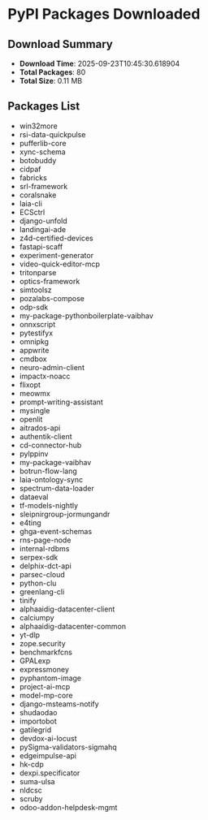 # PyPI Packages Downloaded

## Download Summary
- **Download Time**: 2025-09-23T10:45:30.618904
- **Total Packages**: 80
- **Total Size**: 0.11 MB

## Packages List
- win32more
- rsi-data-quickpulse
- pufferlib-core
- xync-schema
- botobuddy
- cidpaf
- fabricks
- srl-framework
- coralsnake
- laia-cli
- ECSctrl
- django-unfold
- landingai-ade
- z4d-certified-devices
- fastapi-scaff
- experiment-generator
- video-quick-editor-mcp
- tritonparse
- optics-framework
- simtoolsz
- pozalabs-compose
- odp-sdk
- my-package-pythonboilerplate-vaibhav
- onnxscript
- pytestifyx
- omnipkg
- appwrite
- cmdbox
- neuro-admin-client
- impactx-noacc
- flixopt
- meowmx
- prompt-writing-assistant
- mysingle
- openlit
- aitrados-api
- authentik-client
- cd-connector-hub
- pylppinv
- my-package-vaibhav
- botrun-flow-lang
- laia-ontology-sync
- spectrum-data-loader
- dataeval
- tf-models-nightly
- sleipnirgroup-jormungandr
- e4ting
- ghga-event-schemas
- rns-page-node
- internal-rdbms
- serpex-sdk
- delphix-dct-api
- parsec-cloud
- python-clu
- greenlang-cli
- tinify
- alphaaidig-datacenter-client
- calciumpy
- alphaaidig-datacenter-common
- yt-dlp
- zope.security
- benchmarkfcns
- GPALexp
- expressmoney
- pyphantom-image
- project-ai-mcp
- model-mp-core
- django-msteams-notify
- shudaodao
- importobot
- gatilegrid
- devdox-ai-locust
- pySigma-validators-sigmahq
- edgeimpulse-api
- hk-cdp
- dexpi.specificator
- suma-ulsa
- nldcsc
- scruby
- odoo-addon-helpdesk-mgmt
